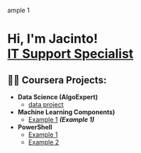 ample 1<h1>Hi, I'm Jacinto! <br/> <a href="https://www.linkedin.com/in/jacdiaz/">IT Support Specialist</a></h1>

<h2>👨‍💻 Coursera Projects:</h2>

- <b> Data Science (AlgoExpert)</b>
  - [data project](https://github.com/jacdiaz/data-project)
- <b> Machine Learning Components)</b>
  - [Example 1](https://github.com/jacdiaz) <b><i>(Example 1)</b></i>
- <b>PowerShell</b>
  - [Example 1](https://github.com/jacdiaz)
  - [Example 2](https://github.com/jacdiaz)
  
[linkedin]: https://linkedin.com/in/jacdiaz
